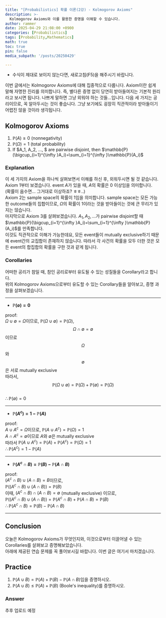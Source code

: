 ```yaml
---
title: "[Probabilistics] 확률 이론(2강) - Kolmogorov Axioms"
description: >-
  Kolmogorov Axioms와 이를 활용한 증명을 이해할 수 있습니다.
author: rammer
date: 2025-04-29 21:08:00 +0900
categories: [Probabilistics]
tags: [Probability,Mathematics]
math: true
toc: true
pin: false
media_subpath: '/posts/20250429'

---
```

  * 수식이 제대로 보이지 않는다면, 새로고침(F5)을 해주시기 바랍니다.  
  
  
 이번 글에서는 Kolmogorov Axioms에 대해 집중적으로 다룹니다. Axiom이란 쉽게 말해 자명한 진리를 의미합니다. 즉, 별다른 증명 없이 당연히 받아들여지는 기본적 원리라고 보시면 됩니다. 나쁘게 말하면 그냥 외워야 하는 것들...입니다.
 다음 세 가지는 공리이므로, 꼭 알아두시는 것이 좋습니다. 그냥 보기에도 굉장히 직관적이라 받아들이기 어렵진 않을 것이라 생각됩니다.  

## **Kolmogorov Axioms**

 1. $\mathbb{P}(A)\ge 0$ (nonnegativity)  
 2. $\mathbb{P}(\Omega)=1$ (total probability)  
 3. If $A_1, A_2, ..., $ are pairwise disjoint, then $\mathbb{P}(\bigcup_{i=1}^{\infty }A_i)=\sum_{i=1}^{\infty }\mathbb{P}(A_i)$


### Explanation
 이 세 가지의 Axiom을 하나씩 살펴보면서 이해를 하신 후, 외워두시면 될 것 같습니다.  
 Axiom 1부터 보겠습니다. event $A$가 있을 때, $A$의 확률은 0 이상임을 의미합니다.  
 (확률이 음수면... 그거대로 이상하죠? ㅎㅎ..)        
 Axiom 2는 sample space의 확률이 1임을 의미합니다. sample space는 모든 가능한 outcome들의 집합이므로, $\Omega$의 확률이 1이라는 것을 받아들이는 것에 큰 무리가 있지는 않습니다.  
 마지막으로 Axiom 3를 살펴보겠습니다. $A_1, A_2, ...$가 pairwise disjoint할 때 $\mathbb{P}(\bigcup_{i=1}^{\infty }A_i)=\sum_{i=1}^{\infty }\mathbb{P}(A_i)$를 만족합니다.  
 이것도 직관적으로 이해가 가능한데요, 모든 event들이 mutually exclusive하기 때문에 event간의 교집합이 존재하지 않습니다. 따라서 각 사건의 확률을 모두 더한 것은 모든 event의 합집합의 확률을 구한 것과 같게 됩니다.  

### Corollaries
 어떠한 공리가 참일 때, 참인 공리로부터 유도될 수 있는 성질들을 Corollary라고 합니다.  
 위의 Kolmogorov Axioms으로부터 유도할 수 있는 Corollary들을 알아보고, 증명 과정을 살펴보겠습니다. 
 
---

 * __$\mathbb{P}(\emptyset)=0$__

  proof:  
  $\Omega \cup \emptyset = \Omega$이므로, $\mathbb{P}(\Omega\cup \emptyset)=\mathbb{P}(\Omega)$,      
  $$\Omega\cap \emptyset = \emptyset$$이므로 $$\Omega$$와 $$\emptyset$$은 서로 mutually exclusive   
  따라서, $$\mathbb{P}(\Omega \cup \emptyset)=\mathbb{P}(\Omega)+\mathbb{P}(\emptyset)=\mathbb{P}(\Omega)$$  
  $\therefore \mathbb{P}(\emptyset)=0$  
    
---      


 * __$\mathbb{P}(A^c)=1-\mathbb{P}(A)$__  

proof:  
$A\cup A^c=\Omega$이므로, $\mathbb{P}(A\cup A^c)=\mathbb{P}(\Omega)=1$  
$A\cap A^c=\emptyset$이므로 $A$와 $\emptyset$은 mutually exclusive  
따라서 $\mathbb{P}(A\cup A^c)=\mathbb{P}(A)+\mathbb{P}(A^c)=\mathbb{P}(\Omega)=1$  
$\therefore \mathbb{P}(A^c)=1-\mathbb{P}(A)$  
  
    
---      

 * __$\mathbb{P}(A^c\cap B)=\mathbb{P}(B)-\mathbb{P}(A\cap B)$__  

proof:  
$(A^c\cap B)\cup (A\cap B)=B$이므로,   
$\mathbb{P}((A^c\cap B)\cup (A\cap B))=\mathbb{P}(B)$  
이때, $(A^c\cap B)\cap (A\cap B)=\emptyset$ (mutually exclusive) 이므로,  
$\mathbb{P}((A^c\cap B)\cup (A\cap B))=\mathbb{P}(A^c\cap B)+\mathbb{P}(A\cap B)=\mathbb{P}(B)$  
$\therefore \mathbb{P}(A^c\cap B)=\mathbb{P}(B)-\mathbb{P}(A\cap B)$  

---

## **Conclusion**
오늘은 Kolmogorov Axioms가 무엇인지와, 이것으로부터 이끌어낼 수 있는 Corollaries를 살펴보고 증명해보았습니다.  
아래에 제공된 연습 문제를 꼭 풀어보시길 바랍니다. 이번 글은 여기서 마치겠습니다.

## **Practice** 
1. $\mathbb{P}(A\cup B)=\mathbb{P}(A)+\mathbb{P}(B)-\mathbb{P}(A\cap B)$임을 증명하시오.  
2. $\mathbb{P}(A\cup B)\le \mathbb{P}(A)+\mathbb{P}(B)$ (Boole's inequality)를 증명하시오.
  
  
  

### Answer 
추후 업로드 예정







